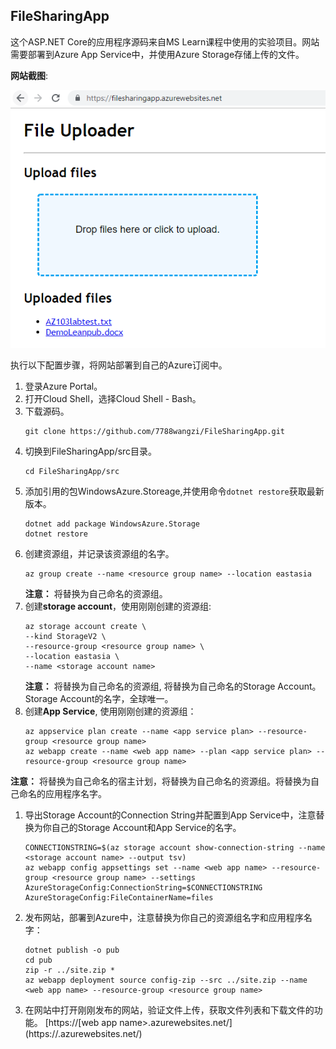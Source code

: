 ## FileSharingApp

这个ASP.NET Core的应用程序源码来自MS Learn课程中使用的实验项目。网站需要部署到Azure App Service中，并使用Azure Storage存储上传的文件。

**网站截图**:  

![网站截图](media/FileSharingApp.PNG)

执行以下配置步骤，将网站部署到自己的Azure订阅中。

1. 登录Azure Portal。
1. 打开Cloud Shell，选择Cloud Shell - Bash。
1. 下载源码。
    ```
    git clone https://github.com/7788wangzi/FileSharingApp.git
    ```
1. 切换到FileSharingApp/src目录。
    ```
    cd FileSharingApp/src
    ```
 1. 添加引用的包WindowsAzure.Storeage,并使用命令`dotnet restore`获取最新版本。
    ```
    dotnet add package WindowsAzure.Storage
    dotnet restore
    ```
1. 创建资源组，并记录该资源组的名字。
    ```
    az group create --name <resource group name> --location eastasia
    ```    
    **注意：** 将<resource group name>替换为自己命名的资源组。
1. 创建**storage account**，使用刚刚创建的资源组:
    ```
    az storage account create \
    --kind StorageV2 \
    --resource-group <resource group name> \
    --location eastasia \
    --name <storage account name>
    ```
    **注意：** 将<resource group name>替换为自己命名的资源组, 将<storage account name>替换为自己命名的Storage Account。Storage Account的名字，全球唯一。
1. 创建**App Service**, 使用刚刚创建的资源组：
    ```
    az appservice plan create --name <app service plan> --resource-group <resource group name>
    az webapp create --name <web app name> --plan <app service plan> --resource-group <resource group name>
    ```
  **注意：** 将<app service plan>替换为自己命名的宿主计划，将<resource group name>替换为自己命名的资源组。将<web app name>替换为自己命名的应用程序名字。
1. 导出Storage Account的Connection String并配置到App Service中，注意替换为你自己的Storage Account和App Service的名字。
    ```
    CONNECTIONSTRING=$(az storage account show-connection-string --name <storage account name> --output tsv)
    az webapp config appsettings set --name <web app name> --resource-group <resource group name> --settings AzureStorageConfig:ConnectionString=$CONNECTIONSTRING AzureStorageConfig:FileContainerName=files
    ```
1. 发布网站，部署到Azure中，注意替换为你自己的资源组名字和应用程序名字：
    ```
    dotnet publish -o pub
    cd pub
    zip -r ../site.zip *
    az webapp deployment source config-zip --src ../site.zip --name <web app name> --resource-group <resource group name>
    ```
 1. 在网站中打开刚刚发布的网站，验证文件上传，获取文件列表和下载文件的功能。
    [https://[web app name>.azurewebsites.net/](https://<web app name>.azurewebsites.net/)
